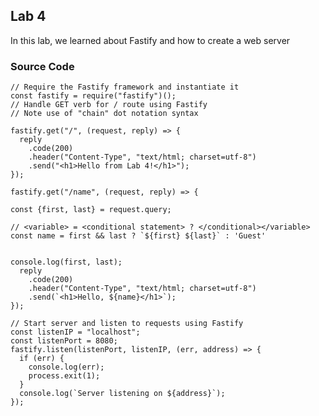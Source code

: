 ## Lab 4

In this lab, we learned about Fastify and how to create a web server 

### Source Code 

    // Require the Fastify framework and instantiate it
    const fastify = require("fastify")();
    // Handle GET verb for / route using Fastify
    // Note use of "chain" dot notation syntax

    fastify.get("/", (request, reply) => {
      reply
        .code(200)
        .header("Content-Type", "text/html; charset=utf-8")
        .send("<h1>Hello from Lab 4!</h1>");
    });

    fastify.get("/name", (request, reply) => {

    const {first, last} = request.query;

    // <variable> = <conditional statement> ? </conditional></variable>
    const name = first && last ? `${first} ${last}` : 'Guest' 


    console.log(first, last);
      reply
        .code(200)
        .header("Content-Type", "text/html; charset=utf-8")
        .send(`<h1>Hello, ${name}</h1>`);
    });

    // Start server and listen to requests using Fastify
    const listenIP = "localhost";
    const listenPort = 8080;
    fastify.listen(listenPort, listenIP, (err, address) => {
      if (err) {
        console.log(err);
        process.exit(1);
      }
      console.log(`Server listening on ${address}`);
    });
